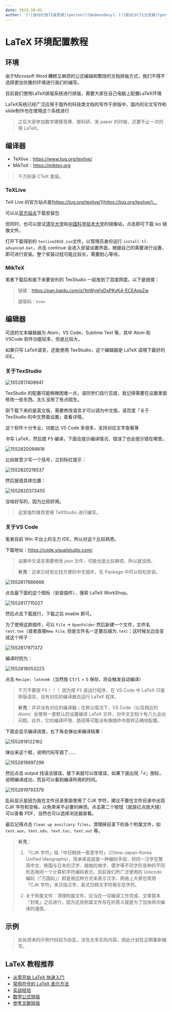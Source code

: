 ```yaml
---
date: 2019-10-01
author: '[![自动化钱71吴思源](person)](@edmundwsy)，[![能动少C71尤佳睿](person)](@xjtu-blacksmith)'
---
```


# LaTeX 环境配置教程

## 环境

由于Microsoft Word 糟糕又麻烦的公式编辑和繁琐的文档排版方式，我们不得不选择更加优雅的环境进行我们的编写。

目前我们使用LaTeX排版系统进行排版，需要大家在自己电脑上配置LaTeX环境

LaTeX系统已经广泛应用于国外的科技类文档的写作于排版中，国内的论文写作和slide制作也在使用这个系统进行

> 之后大家参加数学建模竞赛、做科研、发 paper 的时候，还要不止一次的用 LaTeX。



## 编译器

- TeXlive：https://www.tug.org/texlive/
- MikTeX：https://miktex.org

> 千万别装 CTeX 套装。

### TeXLive

TeX Live 的官方站点是[https://tug.org/texlive/](https://tug.org/texlive/)，

可以从[官方站点](http://mirror.ctan.org/systems/texlive/Images/texlive2018.iso)下载安装包

但同时，也可以尝试[清华大学](https://mirrors.tuna.tsinghua.edu.cn/CTAN/systems/texlive/Images/texlive2018.iso)和[中国科学技术大学](https://mirrors.ustc.edu.cn/CTAN/systems/texlive/Images/texlive2018.iso)的镜像站，点击即可下载 iso 镜像文件。

打开下载得到的 `texlive2018.iso`文件，以管理员身份运行 `install-tl-advanced.bat`，点击 continue 会进入安装设置界面，根据自己的需要进行设置，即可进行安装。整个安装过程可能比较长，需要耐心等待。



### MikTeX

笔者下载后和接下来要安利的 TexStudio 一起放到了百度网盘，以下是链接：

> 链接：https://pan.baidu.com/s/1mWyefxDxPKvK4-ECEAgsZw
>
> 提取码：`bsmx`



## 编辑器

可选的文本编辑器为 Atom，VS Code，Sublime Text 等，其中 Atom 和 VSCode 软件功能较多，但是比较大。

如果只写 LaTeX语言，还能使用 TexStudio，这个编辑器是 LaTeX 语境下最好的 IDE。

### 关于TexStudio

![1552817408941](./fig/1552817408941.png)

TexStudio 的配置可能稍微困难一点，请同学们自行百度，我记得需要在设置里面修改一些东西。太久没用了有点陌生。

刚下载下来的是英文版，需要修改语言才可以调为中文版，请百度「关于 TexStudio 的中文界面设置」查看详情。

这个软件十分专业，功能比 VS Code 多很多，支持对应文字查看等

书写 LaTeX，然后摁 <kbd>F5</kbd> 编译，下面会提示编译情况，错误了也会提示错在哪里。

![1552820099818](./fig/1552820099818.png)

比如故意少写一个括号，立刻标红提示：

![1552820218537](./fig/1552820218537.png)

然后报错具体位置：

![1552820373455](./fig/1552820373455.png)

没啥好写的，因为比较好用。

> 这里强烈推荐使用 TeXStudio 进行编写。


### 关于VS Code

笔者目前 Win 平台上的主力 IDE，所以对这个比较熟悉。

下载地址：https://code.visualstudio.com/

> 设置中文语言需要修改 json 文件，可能也是比较麻烦，所以就没改。
>
> **补充**：近来已经有比较方便的中文插件，在 Package 中可以轻松安装。

![1552817666666](./fig/1552817666666.png)

点击最下面的这个图标（安装插件），搜索 LaTeX WorkShop。

![1552817715027](./fig/1552817715027.png)

然后点击下载就行，下载之后 enable 即可。

为了使用这款插件，可以 `File` -> `OpenFolder` 然后新建一个文件，文件名 `test.tex`（或者直接`New File`, 但是文件名一定要后缀为`.tex`）；这时候左边会变成这个样子：

![1552817971372](./fig/1552817971372.png)

编译时则为：

![1552818053223](./fig/1552818053223.png)

点击 `Recipe: latexmk`（当然按 <kbd>Ctrl</kbd> + <kbd>S</kbd> 保存，将会触发自动编译）

> 千万不要按 <kbd>F5</kbd>！！！ 因为按 <kbd>F5</kbd> 是运行程序，在 VS Code 中 LaTeX 只是排版语言，没有对应的编译器去运行 LaTeX 程序。
>
> **补充**：并非没有对应的编译器；在默认情况下，VS Code（以及相近的 Atom）会使用一套默认的设置编译 LaTeX 文件，对中文文档十有八九会出问题。此外，它的编译环境、路径等可能没有像插件中那样正确地配置。

下面会显示编译进度，右下角会弹出来编译结果：

![1552818122162](./fig/1552818122162.png)

弹出来这个框，说明代码写错了……

![1552819697296](./fig/1552819697296.png)

然后点击 output 找语法错误，接下来就可以改错误，如果下面出现「√」图标，说明编译成功，而且可以看到编译所用的时间。

![1552819793379](./fig/1552819793379.png)

乱码显示是因为我在文件目录里面使用了 CJK 字符，建议不要在文件目录中出现 CJK 字符和空格，以免带来不必要的麻烦。点击第二个按钮（就是红点放大镜）可以查看 PDF，当然也可以选择浏览器查看。

最后记得点击 `Clean up auxiliary files`，清理掉目录下的各个附属文件，如 `test.aux`、`text.xdv`、`text.toc`、`text.out` 等。

> **补充**：
>
> 1. 「CJK 字符」指「中日韩统一表意字符」（China-Japan-Korea Unified Ideographs），简单来说就是一种编码手段，将同一汉字在繁简中文、韩国与日本的汉字、越南的喃字、儒字等不同字形变种的不同形态用同一个计算机字符编码表示。目前我们所广泛使用的 Unicode 编码（「万国码」）即是用这种方式来表示汉字。网络上大家也常用「CJK 字符」来泛指汉字、各式日韩文字符等东亚字符。
>
> 2. 关于附属文件：清理附属文件，应当在一切编译工作完成、文章基本「封笔」之后进行，因为这些附属文件存在的意义就是为了加快再次编译的速度。

## 示例

> 此处原来的示例代码较为杂乱，涉及太多实际内容，因此计划在近期重新编写。


## LaTeX 教程推荐
- [从零开始 LaTeX 快速入门](http://liuchengxu.org/blog-cn/posts/quick-latex/)
- [常用符号的 LaTeX 表示方法](http://mohu.org/info/symbols/symbols.htm)
- [实战经验](https://blog.csdn.net/simple_the_best/article/details/51244631)
- [数学公式排版](https://zhuanlan.zhihu.com/p/24502400)
- [参考文献排版](https://zhuanlan.zhihu.com/p/25013341)
